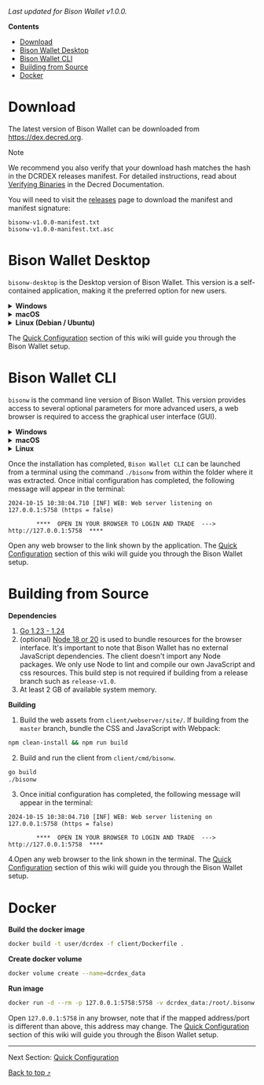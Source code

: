 <a id="top"></a>

_Last updated for Bison Wallet v1.0.0._


**Contents**
- [Download](#download)
- [Bison Wallet Desktop](#bison-wallet-desktop)
- [Bison Wallet CLI](#bison-wallet-cli)
- [Building from Source](#building-from-source)
- [Docker](#docker)


# Download

The latest version of Bison Wallet can be downloaded from https://dex.decred.org.

> [!NOTE]
> We recommend you also verify that your download hash matches the hash 
in the DCRDEX releases manifest. For detailed instructions, read about 
[Verifying Binaries](https://docs.decred.org/advanced/verifying-binaries/)
 in the Decred Documentation.

You will need to visit the [releases](https://github.com/decred/dcrdex/releases) page 
to download the manifest and manifest signature:

```
bisonw-v1.0.0-manifest.txt
bisonw-v1.0.0-manifest.txt.asc
```

# Bison Wallet Desktop

``bisonw-desktop`` is the Desktop version of Bison Wallet. This version is a self-contained 
application,  making it the preferred option for new users.


<details>
<summary><b>Windows</b></summary> 

1. Download the Windows installer ``bisonw-desktop-windows-amd64-v1.0.0.msi``.

2. Double click the installer and follow the instructions.

3. The installer adds a shortcut to Bison Wallet on your Start Menu.

</details>
<details>
<summary><b>macOS</b></summary> 

1. Download the ``bisonw-desktop-darwin-amd64-v1.0.0.dmg`` file.

2. Double click the ``bisonw-desktop-darwin-amd64-v1.0.0.dmg` file to mount the disk image.

3. Drag the ``bisonw-desktop.app`` file into the link to your Applications folder within the 
disk image.

</details>
<details>
<summary><b>Linux (Debian / Ubuntu)</b></summary> 

1. Download the ```bisonw-desktop-linux-amd64-v1.0.0.deb``` file.

2. Open a terminal in the extracted folder and run the command 
```sudo dpkg -i ./bisonw-desktop-linux-amd64-v1.0.0.deb```.

3. Bison Wallet can then be launched from the applications menu.

Once the installation has completed, `Bison Wallet Desktop` can be launched from
the shortcut added to the Start/Application menu. A new window will appear once the 
application starts. 

</details>

The [Quick Configuration](Quick-Configuration) section of this wiki will guide you
through the Bison Wallet setup.

# Bison Wallet CLI

``bisonw`` is the command line version of Bison Wallet. This version provides access to several
optional parameters for more advanced users, a web browser is required to access the 
graphical user interface (GUI).

<details>
<summary><b>Windows</b></summary> 

1. Download the ``bisonw-windows-amd64-v1.0.0.zip`` file.

2. Navigate to the download location and extract ``bisonw-windows-amd64-v1.0.0.zip``.

3. The extracted files include an executable named ``bisonw``.

</details>
<details>
<summary><b>macOS</b></summary> 

1. Download the ``bisonw-darwin-amd64-v1.0.0.tar.gz`` file.

2. Navigate to the download location and extract ``bisonw-darwin-amd64-v1.0.0.tar.gz``.

3. The extracted files include an executable named ``bisonw``.

4. Open a terminal in the extracted folder and run the command ```chmod u+x bisonw``.

5. Bison Wallet can then be launched from the terminal using the command ``./bisonw``.

</details>
<details>
<summary><b>Linux</b></summary> 

1. Download the ``bisonw-linux-amd64-v1.0.0.tar.gz`` file.

2. Navigate to the download location and extract ``bisonw-linux-amd64-v1.0.0.tar.gz``.

3. The extracted files include an executable named ``bisonw``.

4. Open a terminal in the extracted folder and run the command ``chmod u+x bisonw``.

5. Bison Wallet can then be launched from the terminal using the command ``./bisonw``.

</details>

Once the installation has completed, `Bison Wallet CLI` can be launched from a terminal 
using the command ``./bisonw`` from within the folder where it was extracted. Once initial 
configuration has completed, the following message will appear in the terminal:

```
2024-10-15 10:38:04.710 [INF] WEB: Web server listening on 127.0.0.1:5758 (https = false)

        ****  OPEN IN YOUR BROWSER TO LOGIN AND TRADE  --->  http://127.0.0.1:5758  ****

```
Open any web browser to the link shown by the application. 
The [Quick Configuration](Quick-Configuration) section of this wiki will guide you
through the Bison Wallet setup.


# Building from Source

**Dependencies**

1. [Go 1.23 - 1.24](https://golang.org/doc/install)
2. (optional) [Node 18 or 20](https://docs.npmjs.com/downloading-and-installing-node-js-and-npm) 
is used to bundle resources for the browser interface. It's important to note that Bison Wallet has no 
external JavaScript dependencies. The client doesn't import any Node packages. We only use Node to lint 
and compile our own JavaScript and css resources. This build step is not required if building from a 
release branch such as `release-v1.0`.
1. At least 2 GB of available system memory.

**Building**

1. Build the web assets from `client/webserver/site/`. 
If building from the `master` branch, bundle the CSS and JavaScript with Webpack:

```sh
npm clean-install && npm run build
```

2. Build and run the client from `client/cmd/bisonw`.

```sh
go build
./bisonw
```
3. Once initial configuration has completed, the following message will appear 
in the terminal:

```
2024-10-15 10:38:04.710 [INF] WEB: Web server listening on 127.0.0.1:5758 (https = false)

        ****  OPEN IN YOUR BROWSER TO LOGIN AND TRADE  --->  http://127.0.0.1:5758  ****

```
4.Open any web browser to the link shown in the terminal. 
The [Quick Configuration](Quick-Configuration) section of this wiki will guide you
through the Bison Wallet setup.

# Docker

**Build the docker image**

```sh
docker build -t user/dcrdex -f client/Dockerfile .
```

**Create docker volume**

```sh
docker volume create --name=dcrdex_data
```

**Run image**

```sh
docker run -d --rm -p 127.0.0.1:5758:5758 -v dcrdex_data:/root/.bisonw user/dcrdex
```

Open `127.0.0.1:5758` in any browser, note that if the mapped address/port is different 
than above, this address may change. The [Quick Configuration](Quick-Configuration) section of this 
wiki will guide you through the Bison Wallet setup.

---

Next Section: [Quick Configuration](Quick-Configuration)

[Back to top ⤴](#top)
